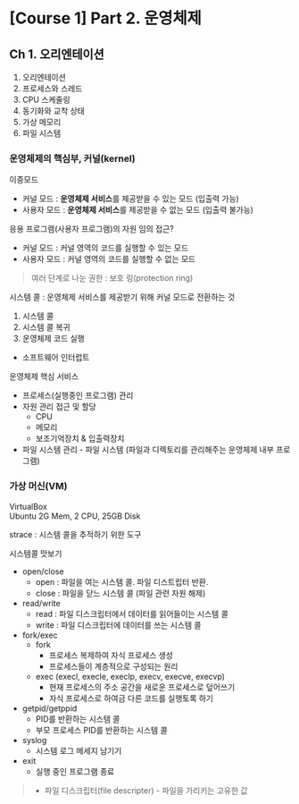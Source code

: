 # **[Course 1] Part 2. 운영체제**

## Ch 1. 오리엔테이션

1. 오리엔테이션
2. 프로세스와 스레드
3. CPU 스케줄링
4. 동기화와 교착 상태
5. 가상 메모리
6. 파일 시스템

### 운영체제의 핵심부, 커널(kernel)

이중모드
- 커널 모드 : **운영체제 서비스**를 제공받을 수 있는 모드 (입출력 가능)
- 사용자 모드 : **운영체제 서비스**를 제공받을 수 없는 모드 (입출력 불가능)

응용 프로그램(사용자 프로그램)의 자원 임의 접근?
- 커널 모드 : 커널 영역의 코드를 실행할 수 있는 모드
- 사용자 모드 : 커널 영역의 코드를 실행할 수 없는 모드

> 여러 단계로 나눈 권한 : 보호 링(protection ring)

시스템 콜 : 운영체제 서비스를 제공받기 위해 커널 모드로 전환하는 것
1. 시스템 콜
2. 시스템 콜 복귀
3. 운영체제 코드 실행<br>
- 소프트웨어 인터럽트

운영체제 핵심 서비스
- 프로세스(실행중인 프로그램) 관리
- 자원 관리 접근 및 할당
  - CPU
  - 메모리
  - 보조기억장치 & 입출력장치
- 파일 시스템 관리 - 파일 시스템 (파일과 디렉토리를 관리해주는 운영체제 내부 프로그램)

### 가상 머신(VM)
VirtualBox<br>
Ubuntu
2G Mem, 2 CPU, 25GB Disk

strace : 시스템 콜을 추적하기 위한 도구

시스템콜 맛보기
- open/close
  - open : 파일을 여는 시스템 콜. 파일 디스트립터 반환.
  - close : 파일을 닫느 시스템 콜 (파일 관련 자원 해제)
- read/write
  - read : 파일 디스크립터에서 데이터를 읽어들이는 시스템 콜
  - write : 파일 디스크립터에 데이터를 쓰는 시스템 콜
- fork/exec
  - fork
    - 프로세스 복제하여 자식 프로세스 생성
    - 프로세스들이 계층적으로 구성되는 원리
  - exec (execl, execle, execlp, execv, execve, execvp)
    - 현재 프로세스의 주소 공간을 새로운 프로세스로 덮어쓰기
    - 자식 프로세스로 하여금 다른 코드를 실행토록 하기
- getpid/getppid
  - PID를 반환하는 시스템 콜
  - 부모 프로세스 PID를 반환하는 시스템 콜
- syslog
  - 시스템 로그 메세지 남기기
- exit
  - 실행 중인 프로그램 종료

> * 파일 디스크립터(file descripter) - 파일을 가리키는 고유한 값